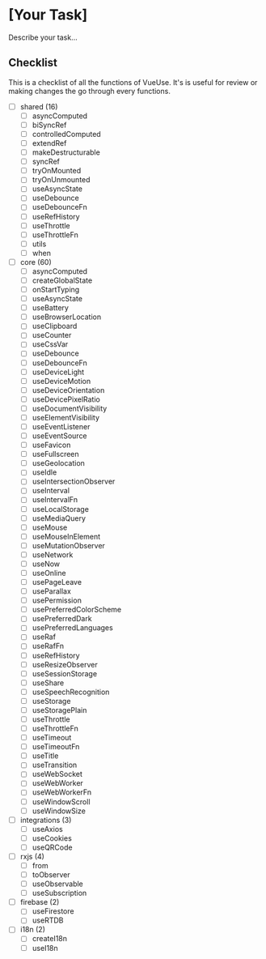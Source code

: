 # [Your Task]

Describe your task...

## Checklist 

This is a checklist of all the functions of VueUse. It's is useful for review or making changes the go through every functions.

<!--LIST_STARTS-->

- [ ] shared (16)
  - [ ] asyncComputed
  - [ ] biSyncRef
  - [ ] controlledComputed
  - [ ] extendRef
  - [ ] makeDestructurable
  - [ ] syncRef
  - [ ] tryOnMounted
  - [ ] tryOnUnmounted
  - [ ] useAsyncState
  - [ ] useDebounce
  - [ ] useDebounceFn
  - [ ] useRefHistory
  - [ ] useThrottle
  - [ ] useThrottleFn
  - [ ] utils
  - [ ] when

- [ ] core (60)
  - [ ] asyncComputed
  - [ ] createGlobalState
  - [ ] onStartTyping
  - [ ] useAsyncState
  - [ ] useBattery
  - [ ] useBrowserLocation
  - [ ] useClipboard
  - [ ] useCounter
  - [ ] useCssVar
  - [ ] useDebounce
  - [ ] useDebounceFn
  - [ ] useDeviceLight
  - [ ] useDeviceMotion
  - [ ] useDeviceOrientation
  - [ ] useDevicePixelRatio
  - [ ] useDocumentVisibility
  - [ ] useElementVisibility
  - [ ] useEventListener
  - [ ] useEventSource
  - [ ] useFavicon
  - [ ] useFullscreen
  - [ ] useGeolocation
  - [ ] useIdle
  - [ ] useIntersectionObserver
  - [ ] useInterval
  - [ ] useIntervalFn
  - [ ] useLocalStorage
  - [ ] useMediaQuery
  - [ ] useMouse
  - [ ] useMouseInElement
  - [ ] useMutationObserver
  - [ ] useNetwork
  - [ ] useNow
  - [ ] useOnline
  - [ ] usePageLeave
  - [ ] useParallax
  - [ ] usePermission
  - [ ] usePreferredColorScheme
  - [ ] usePreferredDark
  - [ ] usePreferredLanguages
  - [ ] useRaf
  - [ ] useRafFn
  - [ ] useRefHistory
  - [ ] useResizeObserver
  - [ ] useSessionStorage
  - [ ] useShare
  - [ ] useSpeechRecognition
  - [ ] useStorage
  - [ ] useStoragePlain
  - [ ] useThrottle
  - [ ] useThrottleFn
  - [ ] useTimeout
  - [ ] useTimeoutFn
  - [ ] useTitle
  - [ ] useTransition
  - [ ] useWebSocket
  - [ ] useWebWorker
  - [ ] useWebWorkerFn
  - [ ] useWindowScroll
  - [ ] useWindowSize

- [ ] integrations (3)
  - [ ] useAxios
  - [ ] useCookies
  - [ ] useQRCode

- [ ] rxjs (4)
  - [ ] from
  - [ ] toObserver
  - [ ] useObservable
  - [ ] useSubscription

- [ ] firebase (2)
  - [ ] useFirestore
  - [ ] useRTDB

- [ ] i18n (2)
  - [ ] createI18n
  - [ ] useI18n

<!--LIST_ENDS-->
